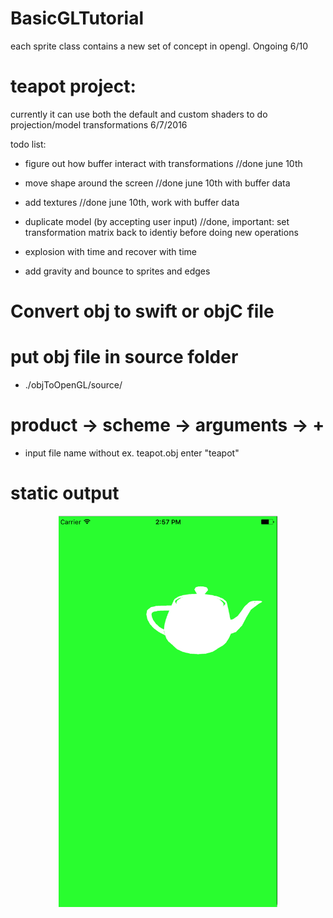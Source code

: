 # BasicGLTutorial

each sprite class contains a new set of concept in opengl. Ongoing 6/10

# teapot project:

currently it can use both the default and custom shaders to do projection/model transformations 
6/7/2016

todo list:

* figure out how buffer interact with transformations //done june 10th
* move shape around the screen //done june 10th with buffer data
* add textures //done june 10th, work with buffer data
* duplicate model (by accepting user input)
//done, important: set transformation matrix back to identiy before doing new operations




* explosion with time and recover with time
* add gravity and bounce to sprites and edges







# Convert obj to swift or objC file


# put obj file in source folder  

* ./objToOpenGL/source/

# product -> scheme -> arguments -> + 

* input file name without ex. teapot.obj enter "teapot" 



# static output

<p align="center">
  <img src="https://github.com/ericyu423/openGLES2/blob/master/teapot.png" width="350"/>
</p>
